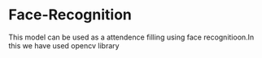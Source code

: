 # Face-Recognition
This model can be used as a attendence filling using face recognitioon.In this we have used opencv library 
